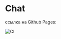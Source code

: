 # Chat

ссылка на Github Pages:

![CI](https://github.com/YrChek/chat_frontend/actions/workflows/web.yml/badge.svg)
